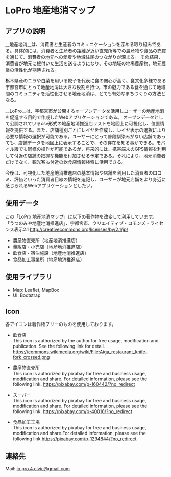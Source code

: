 # LoPro 地産地消マップ

## アプリの説明
__地産地消__は、消費者と生産者のコミュニケーションを深める取り組みである。具体的には、消費者と生産者の距離が近い直売所等での農産物や食品の売買を通じて、消費者の地元への愛着や地域住民のつながりが深まる。
その結果、消費者が地元に根付いた生活を送るようになり、その地域の地場農産物、地元農業の活性化が期待される。

栃木県産のニラや白菜を用いる餃子を代表に食の関心が高く、食文化多様である宇都宮市にとって地産地消は大きな役割を持つ。市の魅力である食を通じて地域間のコミュニティを活性化させる地産地消は、とても有効なまちづくりの方法となる。

__LoPro__は、宇都宮市が公開するオープンデータを活用しユーザーの地産地消を促進する目的で作成したWebアプリケーションである。
オープンデータとして公開されているcsv形式の地産地消推進店リストを地図上に可視化し、位置情報を提供する。また、店舗種別ごとにレイヤを作成し、レイヤ表示の選択により必要な情報の選択が可能である。ユーザーにとって普段馴染みがない店舗であっても、店舗データを地図上に表示することで、その存在を知る事ができる。モバイル版でも同様の操作が可能であるが、将来的には、携帯端末のGPS情報を利用して付近の店舗の把握な機能を付加させる予定である。それにより、地元消費者だけでなく、観光客も付近の飲食店情報検索に活用できる。

今後は、可視化した地産地消推進店の基本情報や店舗を利用した消費者の口コミ、評価といった消費者目線の情報を追記し、ユーザーが地元店舗をより身近に感じられるWebアプリケーションとしたい。


## 使用データ
この「LoPro 地産地消マップ」は以下の著作物を改変して利用しています。 「うつのみや地産地消推進店」、宇都宮市、クリエイティブ・コモンズ・ライセンス表示2.1 http://creativecommons.org/licenses/by/2.1/jp/

* 農産物直売所（地産地消推進店）
* 量販店・小売店（地産地消推進店）
* 飲食店・宿泊施設（地産地消推進店）
* 食品加工事業所（地産地消推進店）


## 使用ライブラリ
* Map: Leaflet, MapBox
* UI: Bootstrap

## Icon

各アイコンは著作権フリーのものを使用しております。
* 飲食店  
This icon is authorized by the author for free usage, modification and publication.
See the following link for detail.
https://commons.wikimedia.org/wiki/File:Aiga_restaurant_knife-fork_crossed.png

* 農産物直売所  
This icon is authorized by pixabay for free and business usage, modification and share.
For detailed information, please see the following link.
https://pixabay.com/p-160442/?no_redirect

* スーパー  
This icon is authorized by pixabay for free and business usage, modification and share.
For detailed information, please see the following link.
https://pixabay.com/p-40016/?no_redirect

* 食品加工工場  
This icon is authorized by pixabay for free and business usage, modification and share.For detailed information, please see the following link.https://pixabay.com/p-1294844/?no_redirect
 

## 連絡先
Mail: lo.pro.4.civic@gmail.com
